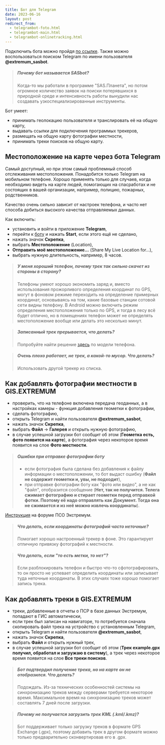 ```yaml
---
title: Бот для Telegram
date: 2023-06-16
layout: post
redirect_from:
  - telegrambot-foto.html
  - telegrambot-main.html
  - telegrambot-onlinetracking.html
---
```


Подключить бота можно пройдя [по ссылке](https://t.me/@extremum_sasbot). Также можно воспользоваться поиском Telegram по имени пользователя **@extremum_sasbot**.

> ##### Почему бот называется **SASbot**?
> Когда-то мы работали в программе "SAS.Планета", но потом огромное количество заявок на поиски потерявшихся в природной среде и интенсивность работы вынудили нас создавать узкоспециализированные инструменты.

Бот умеет:
- принимать геолокацию пользователя и транслировать её на общую карту,
- выдавать ссылки для подключения программых трекеров,
- размещать на общую карту фотографии местности,
- принимать треки поисков на общую карту.

## Местоположение на карте через бота Telegram
Самый доступный, но при этом самый проблемный способ отслеживания местоположения. Понадобится только Telegram на мобильном телефоне. Хорошо применять только для случаев, когда необходимо видеть на карте людей, помогающих на спасработах и не состоящих в вашей организации, например, полицию, пожарных, родственников.

Качество очень сильно зависит от настроек телефона, и часто нет способа добиться высокого качества отправляемых данных.

Как включить:
- установить и войти в приложение **Telegram**,
- перейти к [боту](https://t.me/@extremum_sasbot) и нажать **Start**, если этого ещё не сделано,
- нажать значок **Скрепка**,
- выбрать **Местоположение** (Location),
- **Отправить моё местоположение...** (Share My Live Location for...),
- выбрать нужную длительность, например, 8 часов.

> ##### У меня хороший телефон, почему трек так сильно скачет из стороны в сторону?
> Телефоны умеют хорошо экономить заряд и, вместо использования прожорливого определения координат по GPS, могут в фоновом режиме переходить на определение примерных координат, основываясь на том, какие базовые станции сотовой сети видны телефону. В Android можно включить режим определения местоположения только по GPS, и тогда в лесу всё будет отлично, но в помещениях телефон может не определять местоположение вообще или делать это несколько минут.

> ##### Записанный трек прерывается, что делать?
> Попробуйте найти решение [здесь](https://dontkillmyapp.com) по модели телефона.
  
> ##### Очень плохо работает, не трек, а какой-то мусор. Что делать?
> Использовать другой трекер из списка.

## Как добавлять фотографии местности в GIS.EXTREMUM
- проверить, что на телефоне включена передача геоданных, а в настройках камеры - функция добавления геометки к фотографии,
- сделать фотографию,
- открыть Telegram и найти пользователя **@extremum_sasbot**,
- нажать значок **Скрепка**,
- выбрать **Файл** -> **Галерея** и открыть нужную фотографию,
- в случае успешной загрузки бот сообщит об этом (**Геометка есть, фото появится на карте**), а фотография через некоторое время появится на слое **Фото местности**.

> ##### Ошибки при отправке фотографии боту
> - если фотография была сделана без добавления к файлу информации о местоположении, то бот выдаст ошибку (**Файл не содержит геометки и, увы, не подходит**),
> - при отправке фотографии боту как "фото или видео", а не как "файл", отобразится сообщение (**Нет, так не получится. Телега сжимает фотографию и стирает геометки перед отправкой фотки. Поэтому её надо отправлять как Документ. Тогда она не сжимается и из неё можно извлечь координаты**).

[Инструкция](http://forum.extremum.org/viewtopic.php?f=6&t=24782) на форуме ПСО Экстремум.

> ##### Что делать, если координаты фотографий часто неточные?
> Помогает хорошо настроенный трекер в фоне. Это гарантирует отличную привязку фотографий к местности.

> ##### Что делать, если "то есть метки, то нет"?
> Если разблокировать телефон и быстро что-то сфотографировать, то он просто не успевает определить координаты или записывает туда неточные координаты. В этих случаях тоже хорошо помогает запись трека.

## Как добавлять треки в GIS.EXTREMUM
- треки, добавленные в отчеты о ПСР в базе данных Экстремум, попадают в ГИС автоматически,
- если трек был записан на навигаторе, то потребуется сначала скопировать файл трека на устройство с установленным Telegram,
- открыть Telegram и найти пользователя **@extremum_sasbot**,
- нажать значок **Скрепка**,
- выбрать **Файл** и открыть нужный трек,
- в случае успешной загрузки бот сообщит об этом (**Трек example.gpx получил, обработал и загружаю в систему**), а трек через некоторое время появится на слое **Все треки поисков**.

> ##### Бот подтвердил получение трека, но на карте он не отобразился. Что делать?
> Подождать. Из-за технических особенностей системы на синхронизацию треков между серверами требуется некоторое время. Максимальное время на синхронизацию треков может составлять 7 дней после загрузки.

> ##### Почему не получается загрузить трек KML (.kml/.kmz)?
> Бот поддерживает только загрузку треков в формате GPS Exchange (.gpx), поэтому добавить трек в другом формате можно только предварительно сконвертировав его в .gpx.
